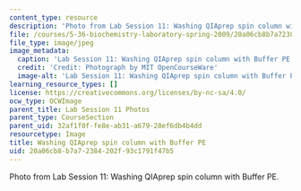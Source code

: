 ```yaml
---
content_type: resource
description: 'Photo from Lab Session 11: Washing QIAprep spin column with Buffer PE.'
file: /courses/5-36-biochemistry-laboratory-spring-2009/20a06cb8b7a72384202f93c1791f47b5_Lab11_6.jpg
file_type: image/jpeg
image_metadata:
  caption: 'Lab Session 11: Washing QIAprep spin column with Buffer PE.'
  credit: 'Credit: Photograph by MIT OpenCourseWare'
  image-alt: 'Lab Session 11: Washing QIAprep spin column with Buffer PE.'
learning_resource_types: []
license: https://creativecommons.org/licenses/by-nc-sa/4.0/
ocw_type: OCWImage
parent_title: Lab Session 11 Photos
parent_type: CourseSection
parent_uid: 32af1f0f-fe8e-ab31-a679-28ef6db4b4dd
resourcetype: Image
title: Washing QIAprep spin column with Buffer PE
uid: 20a06cb8-b7a7-2384-202f-93c1791f47b5
---
```

Photo from Lab Session 11: Washing QIAprep spin column with Buffer PE.
